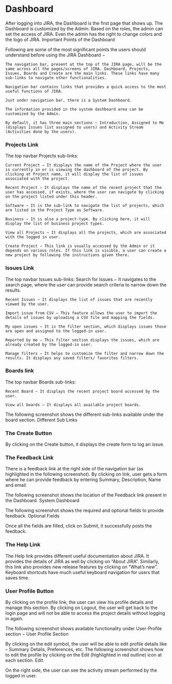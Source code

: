 # Dashboard
After logging into JIRA, the Dashboard is the first page that shows up. The Dashboard is customized by the Admin. Based on the roles, the admin can set the access of JIRA. Even the admin has the right to change colors and the logo of JIRA.
Important Points of the Dashboard

Following are some of the most significant points the users should understand before using the JIRA Dashboard −

    The navigation bar, present at the top of the JIRA page, will be the same across all the pages/screens of JIRA. Dashboard, Projects, Issues, Boards and Create are the main links. These links have many sub-links to navigate other functionalities.

    Navigation bar contains links that provides a quick access to the most useful functions of JIRA.

    Just under navigation bar, there is a System Dashboard.

    The information provided in the system dashboard area can be customized by the Admin.

    By default, it has three main sections – Introduction, Assigned to Me (displays Issues list assigned to users) and Activity Stream (Activities done by the users).


### Projects Link

The top navbar Projects sub-links:

    Current Project − It displays the name of the Project where the user is currently in or is viewing the dashboard of the project. By clicking at Project name, it will display the list of issues associated with the project.

    Recent Project − It displays the name of the recent project that the user has accessed, if exists, where the user can navigate by clicking on the project listed under this header.

    Software − It is the sub-link to navigate the list of projects, which are listed in the Project Type as Software.

    Business − It is also a project-type. By clicking here, it will display the list of business project types.

    View all Projects − It displays all the projects, which are associated with the logged in user.

    Create Project − This link is usually accessed by the Admin or it depends on various roles. If this link is visible, a user can create a new project by following the instructions given there.


### Issues Link

The top navbar Issues sub-links:
    Search for Issues − It navigates to the search page, where the user can provide search criteria to narrow down the results.

    Recent Issues − It displays the list of issues that are recently viewed by the user.

    Import issue from CSV − This feature allows the user to import the details of issues by uploading a CSV file and mapping the fields.

    My open issues − It is the filter section, which displays issues those are open and assigned to the logged-in user.

    Reported by me − This filter section displays the issues, which are already created by the logged-in user.

    Manage filters − It helps to customize the filter and narrow down the results. It displays any saved filters/ favorites filters.



### Boards link

The top navbar Boards sub-links:


    Recent Board − It displays the recent project board accessed by the user.

    View all boards − It displays all available project boards.

The following screenshot shows the different sub-links available under the board section.
Different Sub Links



### The Create Button

By clicking on the Create button, it displays the create form to log an issue.



### The Feedback Link

There is a feedback link at the right side of the navigation bar (as highlighted in the following screenshot). By clicking on link, user gets a form where he can provide feedback by entering Summary, Description, Name and email.

The following screenshot shows the location of the Feedback link present in the Dashboard.
System Dashboard

The following screenshot shows the required and optional fields to provide feedback.
Optional Fields

Once all the fields are filled, click on Submit, it successfully posts the feedback.


### The Help Link

The Help link provides different useful documentation about JIRA. It provides the details of JIRA as well by clicking on “About JIRA”. Similarly, this link also provides new release features by clicking on “What’s new”. Keyboard shortcuts have much useful keyboard navigation for users that saves time.

### User Profile Button

By clicking on the profile link, the user can view his profile details and manage this section. By clicking on Logout, the user will get back to the login page and will not be able to access the project details without logging in again.

The following screenshot shows available functionality under User-Profile section −
User Profile Section

By clicking on the edit symbol, the user will be able to edit profile details like – Summary Details, Preferences, etc. The following screenshot shows how to edit the profile by clicking on the Edit (highlighted in red outline) icon at each section.
Edit

On the right side, the user can see the activity stream performed by the logged in user.
